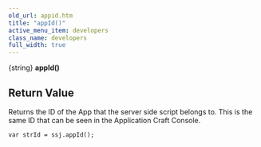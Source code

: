```yaml
---
old_url: appid.htm
title: "appId()"
active_menu_item: developers
class_name: developers
full_width: true
---
```



{string} **appId()**

## Return Value

Returns the ID of the App that the server side script belongs to. This is the same ID that can be seen in the Application Craft Console.

    var strId = ssj.appId();
   

